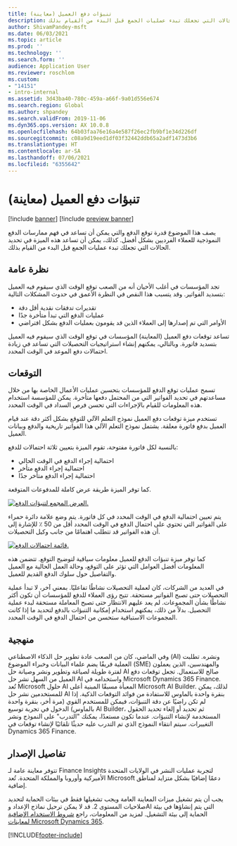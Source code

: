 ```yaml
---
title: تنبؤات دفع العميل (معاينة)
description: يصف هذا الموضوع قدرة توقع الدفع والتي يمكن أن تساعد في فهم ممارسات الدفع النموذجية للعملاء الفرديين بشكل أفضل. كذلك، يمكن أن تساعد هذه الميزة في تحديد الحالات التي تجعلك تبدء عمليات الجمع قبل البدء من القيام بذلك.
author: ShivamPandey-msft
ms.date: 06/03/2021
ms.topic: article
ms.prod: ''
ms.technology: ''
ms.search.form: ''
audience: Application User
ms.reviewer: roschlom
ms.custom:
- "14151"
- intro-internal
ms.assetid: 3d43ba40-780c-459a-a66f-9a01d556e674
ms.search.region: Global
ms.author: shpandey
ms.search.validFrom: 2019-11-06
ms.dyn365.ops.version: AX 10.0.8
ms.openlocfilehash: 64b03faa76e16a4e587f26ec2fb9bf1e34d226df
ms.sourcegitcommit: c08a9d19eed1df03f32442ddb65a2adf1473d3b6
ms.translationtype: HT
ms.contentlocale: ar-SA
ms.lasthandoff: 07/06/2021
ms.locfileid: "6355642"
---
```

# <a name="customer-payment-predictions-preview"></a>تنبؤات دفع العميل (معاينة)

[!include [banner](../includes/banner.md)]
[!include [preview banner](../includes/preview-banner.md)]

يصف هذا الموضوع قدرة توقع الدفع والتي يمكن أن تساعد في فهم ممارسات الدفع النموذجية للعملاء الفرديين بشكل أفضل. كذلك، يمكن أن تساعد هذه الميزة في تحديد الحالات التي تجعلك تبدء عمليات الجمع قبل البدء من القيام بذلك.

## <a name="overview"></a>نظرة عامة

تجد المؤسسات في أغلب الأحيان أنه من الصعب توقع الوقت الذي سيقوم فيه العميل بتسديد الفواتير. وقد يتسبب هذا النقص في النظرة الأعمق في حدوث المشكلات التالية:

- تقديرات تدفقات نقدية أقل دقة
- عمليات الدفع التي تبدأ متأخرة جدًا
- الأوامر التي تم إصدارها إلى العملاء الذين قد يقومون بعمليات الدفع بشكل افتراضي

تساعد توقعات دفع العميل (المعاينة) المؤسسات في توقع الوقت الذي سيقوم فيه العميل بتسديد فاتورة. وبالتالي، يمكنهم إنشاء استراتيجيات التحصيلات التي تساعد في زيادة احتمالات دفع الموعد في الوقت المحدد.

## <a name="predictions"></a>التوقعات

تسمح عمليات توقع الدفع للمؤسسات بتحسين عمليات الأعمال الخاصة بها من خلال مساعدتهم في تحديد الفواتير التي من المحتمل دفعها متأخرة. يمكن للمؤسسة استخدام هذه المعلومات للقيام بالإجراءات التي تحسن فرص السداد في الوقت المحدد.

تستخدم ميزة توقعات دفع العميل نموذج التعلم الآلي للتوقع بشكل أكثر دقة عند قيام العميل بدفع فاتورة معلقة. يشتمل نموذج التعلم الآلي هذا الفواتير تاريخية والدفع وبيانات العميل.

بالنسبة لكل فاتورة مفتوحة، تقوم الميزة بتعيين ثلاثة احتمالات للدفع:

- احتمالية إجراء الدفع في الوقت الحالي
- احتمالية إجراء الدفع متأخر
- احتمالية إجراء الدفع متأخر جدًا

كما توفر الميزة طريقة عرض كاملة للمدفوعات المتوقعة.

[![العرض المجمع لتنبؤات الدفع.](./media/graphic-payment-reports.png)](./media/graphic-payment-reports.png)

يتم تعيين احتمالية الدفع في الوقت المحدد في كل فاتورة. يتم وضع علامة دائرة حمراء على الفواتير التي تحتوي على احتمال الدفع في الوقت المحدد أقل من 50 ٪ للإشارة إلى أن هذه الفواتير قد تتطلب اهتمامًا من جانب وكيل التحصيلات.

[![قائمة احتمالات الدفع.](./media/customer-pymnt-probability-list.png)](./media/customer-pymnt-probability-list.png)

كما توفر ميزة تنبؤات الدفع للعميل معلومات سياقية لتوضيح التوقع. تتضمن هذه المعلومات أفضل العوامل التي تؤثر على التوقع، وحالة العمل الحالية مع العميل والتفاصيل حول سلوك الدفع القديم للعميل.

في العديد من الشركات، كان لعملية التحصيلات نشاطًا تفاعليًا. بمعني آخر، لا تبدأ عملية التحصيلات حتى تصبح الفواتير مستحقة. تتيح رؤى العملاء للدفع للمؤسسات أن تكون أكثر نشاطًا بشأن المجموعات. لم يعد عليهم الانتظار حتى تصبح المعاملة مستحقة لبدء عملية التحصيل. بدلاً من ذلك، يمكنهم استخدام إمكانية التنبؤات بالدفع لتحديد ما إذا كانت المجموعات الاستباقية ستحسن من احتمال الدفع في الوقت المحدد.

## <a name="methodology"></a>منهجية

وفي الماضي، كان من الصعب عادة تطوير حل الذكاء الاصطناعي (AI) ونشره. تطلبت العملية فريقًا يضم علماء البيانات وخبراء الموضوع (SME) والمهندسين، الذين يعملون لفترة طويلة لصياغة وتطوير ونشر وصيانة حل AI صالح للاستعمال. تجعل توقعات دفع العميل من السهل نشر حل AI واستخدامه في Microsoft Dynamics 365 Finance. تُعد Microsoft حلول AI المعبأة مسبقًا المبنية أعلى Microsoft AI Builder. لذلك، يمكن للمستخدمين نشر حل AI بنقرة واحدة بالماوس للاستفادة من فوائد التوقعات الذكية. إذا لم تكن راضيًا عن دقة التنبؤات، فيمكن للمستخدم القوي (مرة أخر، بنقرة واحدة بالماوس) الدخول في تجربة توسيع AI Builder، ثم تحديد أو إلغاء تحديد الحقول المستخدمة لإنشاء التنبؤات. عندما تكون مستعدًا، يمكنك "التدرب" على النموذج ونشر التغييرات. سيتم انتقاء النموذج الذي تم التدرب عليه حديثًا تلقائيًا لإنشاء توقعات في Dynamics 365 Finance.

## <a name="release-details"></a>تفاصيل الإصدار

تتوفر معاينة عامة لـ Finance Insights لتجربة عمليات النشر في الولايات المتحدة الأميركية وأوروبا والمملكة المتحدة. تُعد Microsoft دعمًا إضافيًا بشكل متزايد لمناطق إضافية.

يجب أن يتم تشغيل ميزات المعاينة العامة ويجب تشغيلها فقط في بيئات الحماية لتحديد صلاحيات المستوى 2. قد لا يمكن ترحيل نماذج الإعداد وAI التي يتم إنشاؤها في بيئة الحماية إلى بيئة التشغيل. لمزيد من المعلومات، راجع [شروط الاستخدام الإضافية لمعاينات Microsoft Dynamics 365](../../fin-ops-core/fin-ops/get-started/public-preview-terms.md).

[!INCLUDE[footer-include](../../includes/footer-banner.md)]
